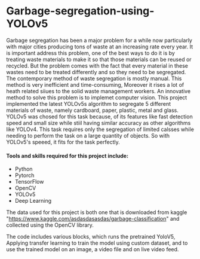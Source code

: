 # Garbage-segregation-using-YOLOv5
Garbage segregation has been a major problem for a while now particularly with major cities producing tons of waste at an increasing rate every year. It is important address this problem, one of  the best ways to do it is by treating waste materials to make it so that those materials can be reused or recycled. But the problem comes with the fact that every material in these wastes need to be treated differently and so they need to be segregated. The contemporary method of waste segregation is mostly manual. This method is very inefficient and time-consuming, Moreover it rises a lot of heath related siiues to the solid waste management workers. An innovative method to solve this problem is to implemet computer vision. This project implemented the latest YOLOv5s algorithm to segregate 5 different materials of waste, namely cardboard, paper, plastic, metal and glass. YOLOv5 was chosed for this task because, of its features like fast detection speed and small size while stiil having similar accuracy as other algorithms like YOLOv4. This task requires only the segregation of limited calsses while needing to perform the task on a large quantity of objects. So with YOLOv5's speeed, it fits for the task perfectly.

#### Tools and skills required for this project include:
- Python
- Pytorch
- TensorFlow
- OpenCV
- YOLOv5
- Deep Learning

The data used for this project is both one that is downloaded from kaggle "https://www.kaggle.com/asdasdasasdas/garbage-classification" and collected using the OpenCV library.

The code includes various blocks, which runs the pretrained YoloV5, Applying transfer learning to train the model using custom dataset, and to use the trained model on an image, a video file and on live video feed.
